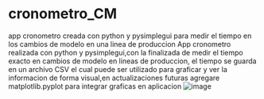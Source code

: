 # cronometro_CM
app cronometro creada con python y pysimplegui para medir el tiempo en los cambios de modelo en una linea de produccion
App cronometro realizada con python y pysimplegui,con la finalizada de medir el tiempo exacto en cambios de modelo en lineas de produccion, el tiempo se guarda en un archivo CSV el cual puede ser utilizado para graficar y ver la informacion de forma visual,en actualizaciones futuras agregare matplotlib.pyplot para integrar graficas en aplicacion
![image](https://user-images.githubusercontent.com/99057175/225845662-04ada847-21c0-4c6a-bfab-49274fc8b3be.png)
